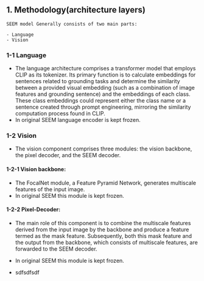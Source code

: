 ## 1. Methodology(architecture layers) <br>
    SEEM model Generally consists of two main parts:

    - Language 
    - Vision

### 1-1 Language
    
- The language architecture comprises a transformer model that employs CLIP as its tokenizer. Its primary function is to calculate embeddings for sentences related to grounding tasks and determine the similarity between a provided visual embedding (such as a combination of image features and grounding sentence) and the embeddings of each class. These class embeddings could represent either the class name or a sentence created through prompt engineering, mirroring the similarity computation process found in CLIP.<br>
- In original SEEM language encoder is kept frozen.


### 1-2 Vision 

- The vision component comprises three modules: the vision backbone, the pixel decoder, and the SEEM decoder.


#### 1-2-1 Vision backbone: 

- The FocalNet module, a Feature Pyramid Network, generates multiscale features of the input image. 
- In original SEEM this module is kept frozen. 

#### 1-2-2 Pixel-Decoder:

- The main role of this component is to combine the multiscale features derived from the input image by the backbone and produce a feature termed as the mask feature. Subsequently, both this mask feature and the output from the backbone, which consists of multiscale features, are forwarded to the SEEM decoder. 
- In original SEEM this module is kept frozen.

- sdfsdfsdf
